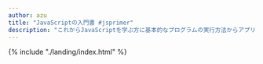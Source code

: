 ```yaml
---
author: azu
title: "JavaScriptの入門書 #jsprimer"
description: "これからJavaScriptを学ぶ方に基本的なプログラムの実行方法からアプリケーションの作成などの実例を学ぶための入門書です"
---
```


{% include "./landing/index.html" %}

<!-- TOPページの実際の内容はlandingに書かれています -->
